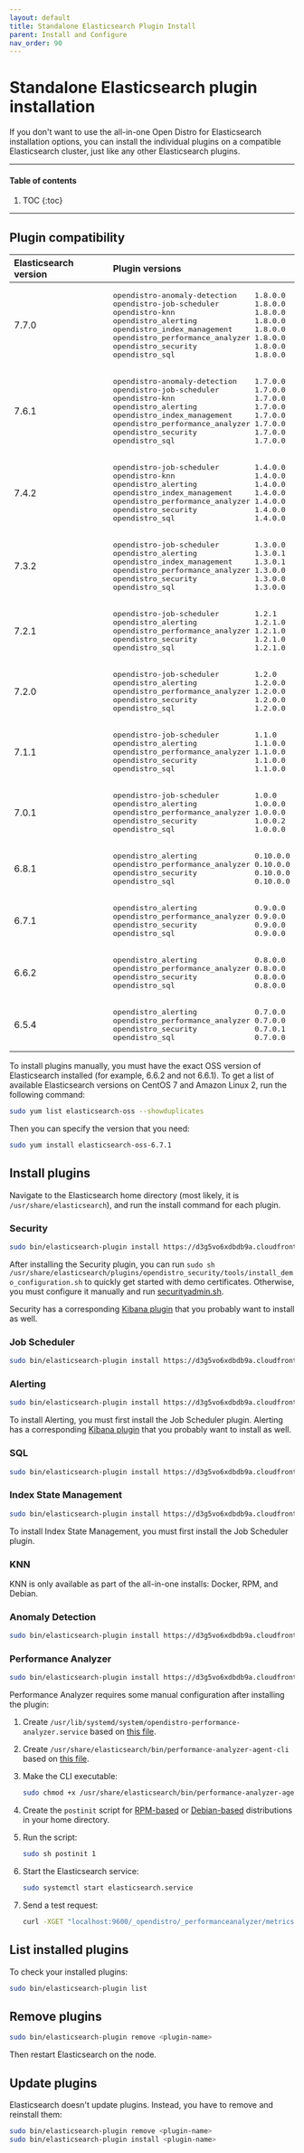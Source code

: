 ```yaml
---
layout: default
title: Standalone Elasticsearch Plugin Install
parent: Install and Configure
nav_order: 90
---
```


# Standalone Elasticsearch plugin installation

If you don't want to use the all-in-one Open Distro for Elasticsearch installation options, you can install the individual plugins on a compatible Elasticsearch cluster, just like any other Elasticsearch plugins.


---

#### Table of contents
1. TOC
{:toc}


---

## Plugin compatibility

<table>
  <thead style="text-align: left">
    <tr>
      <th>Elasticsearch version</th>
      <th>Plugin versions</th>
    </tr>
  </thead>
  <tbody>
  <tr>
    <td>7.7.0</td>
    <td>
      <pre>opendistro-anomaly-detection    1.8.0.0
opendistro-job-scheduler        1.8.0.0
opendistro-knn                  1.8.0.0
opendistro_alerting             1.8.0.0
opendistro_index_management     1.8.0.0
opendistro_performance_analyzer 1.8.0.0
opendistro_security             1.8.0.0
opendistro_sql                  1.8.0.0
</pre>
    </td>
  </tr>
  <tr>
    <td>7.6.1</td>
    <td>
      <pre>opendistro-anomaly-detection    1.7.0.0
opendistro-job-scheduler        1.7.0.0
opendistro-knn                  1.7.0.0
opendistro_alerting             1.7.0.0
opendistro_index_management     1.7.0.0
opendistro_performance_analyzer 1.7.0.0
opendistro_security             1.7.0.0
opendistro_sql                  1.7.0.0
</pre>
    </td>
  </tr>
  <tr>
    <td>7.4.2</td>
    <td>
      <pre>opendistro-job-scheduler        1.4.0.0
opendistro-knn                  1.4.0.0
opendistro_alerting             1.4.0.0
opendistro_index_management     1.4.0.0
opendistro_performance_analyzer 1.4.0.0
opendistro_security             1.4.0.0
opendistro_sql                  1.4.0.0
</pre>
    </td>
  </tr>
  <tr>
    <td>7.3.2</td>
    <td>
      <pre>opendistro-job-scheduler        1.3.0.0
opendistro_alerting             1.3.0.1
opendistro_index_management     1.3.0.1
opendistro_performance_analyzer 1.3.0.0
opendistro_security             1.3.0.0
opendistro_sql                  1.3.0.0
</pre>
    </td>
  </tr>
  <tr>
    <td>7.2.1</td>
    <td>
      <pre>opendistro-job-scheduler        1.2.1
opendistro_alerting             1.2.1.0
opendistro_performance_analyzer 1.2.1.0
opendistro_security             1.2.1.0
opendistro_sql                  1.2.1.0</pre>
    </td>
  </tr>
    <tr>
      <td>7.2.0</td>
      <td>
        <pre>opendistro-job-scheduler        1.2.0
opendistro_alerting             1.2.0.0
opendistro_performance_analyzer 1.2.0.0
opendistro_security             1.2.0.0
opendistro_sql                  1.2.0.0</pre>
      </td>
    </tr>
    <tr>
      <td>7.1.1</td>
      <td>
        <pre>opendistro-job-scheduler        1.1.0
opendistro_alerting             1.1.0.0
opendistro_performance_analyzer 1.1.0.0
opendistro_security             1.1.0.0
opendistro_sql                  1.1.0.0</pre>
      </td>
    </tr>
    <tr>
      <td>7.0.1</td>
      <td>
        <pre>opendistro-job-scheduler        1.0.0
opendistro_alerting             1.0.0.0
opendistro_performance_analyzer 1.0.0.0
opendistro_security             1.0.0.2
opendistro_sql                  1.0.0.0</pre>
      </td>
    </tr>
    <tr>
      <td>6.8.1</td>
      <td>
        <pre>opendistro_alerting             0.10.0.0
opendistro_performance_analyzer 0.10.0.0
opendistro_security             0.10.0.0
opendistro_sql                  0.10.0.0</pre>
      </td>
    </tr>
    <tr>
      <td>6.7.1</td>
      <td>
        <pre>opendistro_alerting             0.9.0.0
opendistro_performance_analyzer 0.9.0.0
opendistro_security             0.9.0.0
opendistro_sql                  0.9.0.0</pre>
      </td>
    </tr>
    <tr>
      <td>6.6.2</td>
      <td>
        <pre>opendistro_alerting             0.8.0.0
opendistro_performance_analyzer 0.8.0.0
opendistro_security             0.8.0.0
opendistro_sql                  0.8.0.0</pre>
      </td>
    </tr>
    <tr>
      <td>6.5.4</td>
      <td>
        <pre>opendistro_alerting             0.7.0.0
opendistro_performance_analyzer 0.7.0.0
opendistro_security             0.7.0.1
opendistro_sql                  0.7.0.0</pre>
      </td>
    </tr>
  </tbody>
</table>

To install plugins manually, you must have the exact OSS version of Elasticsearch installed (for example, 6.6.2 and not 6.6.1). To get a list of available Elasticsearch versions on CentOS 7 and Amazon Linux 2, run the following command:

```bash
sudo yum list elasticsearch-oss --showduplicates
```

Then you can specify the version that you need:

```bash
sudo yum install elasticsearch-oss-6.7.1
```


## Install plugins

Navigate to the Elasticsearch home directory (most likely, it is `/usr/share/elasticsearch`), and run the install command for each plugin.


### Security

```bash
sudo bin/elasticsearch-plugin install https://d3g5vo6xdbdb9a.cloudfront.net/downloads/elasticsearch-plugins/opendistro-security/opendistro_security-1.8.0.0.zip
```

After installing the Security plugin, you can run `sudo sh /usr/share/elasticsearch/plugins/opendistro_security/tools/install_demo_configuration.sh` to quickly get started with demo certificates. Otherwise, you must configure it manually and run [securityadmin.sh](../../security-configuration/security-admin/).

Security has a corresponding [Kibana plugin](../../kibana/plugins) that you probably want to install as well.


### Job Scheduler

```bash
sudo bin/elasticsearch-plugin install https://d3g5vo6xdbdb9a.cloudfront.net/downloads/elasticsearch-plugins/opendistro-job-scheduler/opendistro-job-scheduler-1.8.0.0.zip
```


### Alerting

```bash
sudo bin/elasticsearch-plugin install https://d3g5vo6xdbdb9a.cloudfront.net/downloads/elasticsearch-plugins/opendistro-alerting/opendistro_alerting-1.8.0.0.zip
```

To install Alerting, you must first install the Job Scheduler plugin. Alerting has a corresponding [Kibana plugin](../../kibana/plugins) that you probably want to install as well.


### SQL

```bash
sudo bin/elasticsearch-plugin install https://d3g5vo6xdbdb9a.cloudfront.net/downloads/elasticsearch-plugins/opendistro-sql/opendistro_sql-1.8.0.0.zip
```


### Index State Management

```bash
sudo bin/elasticsearch-plugin install https://d3g5vo6xdbdb9a.cloudfront.net/downloads/elasticsearch-plugins/opendistro-index-management/opendistro_index_management-1.8.0.0.zip
```

To install Index State Management, you must first install the Job Scheduler plugin.


### KNN

KNN is only available as part of the all-in-one installs: Docker, RPM, and Debian.


### Anomaly Detection

```bash
sudo bin/elasticsearch-plugin install https://d3g5vo6xdbdb9a.cloudfront.net/downloads/elasticsearch-plugins/opendistro-anomaly-detection/opendistro-anomaly-detection-1.8.0.0.zip
```


### Performance Analyzer

```bash
sudo bin/elasticsearch-plugin install https://d3g5vo6xdbdb9a.cloudfront.net/downloads/elasticsearch-plugins/performance-analyzer/opendistro_performance_analyzer-1.8.0.0.zip
```

Performance Analyzer requires some manual configuration after installing the plugin:

1. Create `/usr/lib/systemd/system/opendistro-performance-analyzer.service` based on [this file](https://github.com/opendistro-for-elasticsearch/performance-analyzer/blob/master/packaging/opendistro-performance-analyzer.service).

1. Create `/usr/share/elasticsearch/bin/performance-analyzer-agent-cli` based on [this file](https://github.com/opendistro-for-elasticsearch/performance-analyzer/blob/master/packaging/performance-analyzer-agent-cli).

1. Make the CLI executable:

   ```bash
   sudo chmod +x /usr/share/elasticsearch/bin/performance-analyzer-agent-cli
   ```

1. Create the `postinit` script for [RPM-based](https://github.com/opendistro-for-elasticsearch/performance-analyzer/tree/master/packaging/rpm) or [Debian-based](https://github.com/opendistro-for-elasticsearch/performance-analyzer/tree/master/packaging/deb) distributions in your home directory.

1. Run the script:

   ```bash
   sudo sh postinit 1
   ```

1. Start the Elasticsearch service:

   ```bash
   sudo systemctl start elasticsearch.service
   ```

1. Send a test request:

   ```bash
   curl -XGET "localhost:9600/_opendistro/_performanceanalyzer/metrics?metrics=Latency,CPU_Utilization&agg=avg,max&dim=ShardID&nodes=all"
   ```


## List installed plugins

To check your installed plugins:

```bash
sudo bin/elasticsearch-plugin list
```


## Remove plugins

```bash
sudo bin/elasticsearch-plugin remove <plugin-name>
```

Then restart Elasticsearch on the node.


## Update plugins

Elasticsearch doesn't update plugins. Instead, you have to remove and reinstall them:

```bash
sudo bin/elasticsearch-plugin remove <plugin-name>
sudo bin/elasticsearch-plugin install <plugin-name>
```
